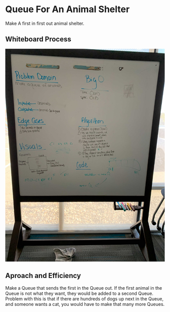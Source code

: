 # Queue For An Animal Shelter

Make A first in first out animal shelter.

## Whiteboard Process

![stack-queue-animal-shelter](./WB12.jpg)

## Aproach and Efficiency

Make a Queue that sends the first in the Queue out. If the first animal in the Queue is not what they want, they would be added to a second Queue. Problem with this is that if there are hundreds of dogs up next in the Queue, and someone wants a cat, you would have to make that many more Queues.
